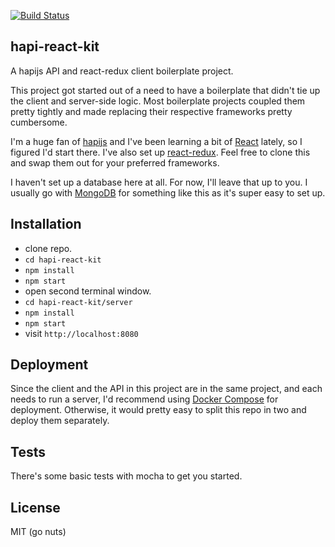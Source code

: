 [![Build Status](https://travis-ci.org/gjunkie/hapi-react-kit.svg?branch=master)](https://travis-ci.org/gjunkie/hapi-react-kit)

## hapi-react-kit
A hapijs API and react-redux client boilerplate project.

This project got started out of a need to have a boilerplate that didn't tie up the client and server-side logic. Most boilerplate projects coupled them pretty tightly and made replacing their respective frameworks pretty cumbersome.

I'm a huge fan of [hapijs](https://hapijs.com/) and I've been learning a bit of [React](https://facebook.github.io/react/) lately, so I figured I'd start there. I've also set up [react-redux](https://github.com/reactjs/react-redux). Feel free to clone this and swap them out for your preferred frameworks.

I haven't set up a database here at all. For now, I'll leave that up to you. I usually go with [MongoDB](https://www.mongodb.com/) for something like this as it's super easy to set up.

## Installation

- clone repo.
- `cd hapi-react-kit`
- `npm install`
- `npm start`
- open second terminal window.
- `cd hapi-react-kit/server`
- `npm install`
- `npm start`
- visit `http://localhost:8080`

## Deployment
Since the client and the API in this project are in the same project, and each needs to run a server, I'd recommend using [Docker Compose](https://docs.docker.com/compose/) for deployment. Otherwise, it would pretty easy to split this repo in two and deploy them separately.

## Tests
There's some basic tests with mocha to get you started.

## License
MIT (go nuts)
